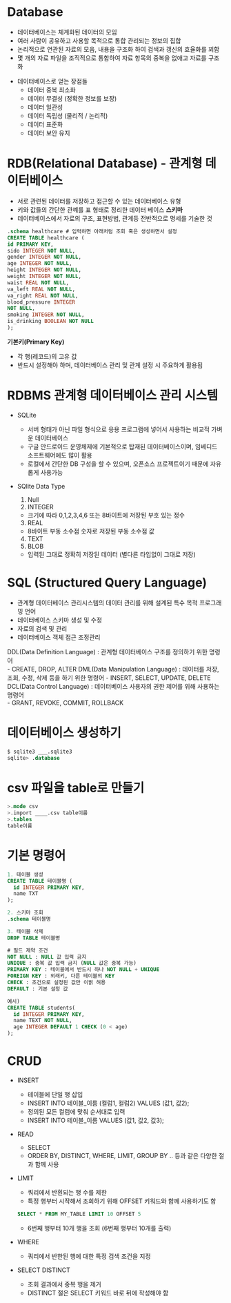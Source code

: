 # Database

- 데이터베이스는 체계화된 데이터의 모임
- 여러 사람이 공유하고 사용할 목적으로 통합 관리되는 정보의 집합
- 논리적으로 연관된 자료의 모음, 내용을 구조화 하여 검색과 갱신의 효율화를 꾀함
- 몇 개의 자료 파일을 조직적으로 통합하여 자료 항목의 중복을 없애고 자료를 구조화

* 데이터베이스로 얻는 장점들
  - 데이터 중복 최소화
  - 데이터 무결성 (정확한 정보를 보장)
  - 데이터 일관성
  - 데이터 독립성 (물리적 / 논리적)
  - 데이터 표준화
  - 데이터 보안 유지

# RDB(Relational Database) - 관계형 데이터베이스

  - 서로 관련된 데이터를 저장하고 접근할 수 있는 데이터베이스 유형
  - 키와 값들의 간단한 관꼐를 표 형태로 정리한 데이터 베이스
  **스키마**
  - 데이터베이스에서 자료의 구조, 표현방법, 관계등 전반적으로 명세를 기술한 것
  ```sql
  .schema healthcare # 입력하면 아래처럼 조회 혹은 생성하면서 설정
  CREATE TABLE healthcare (
  id PRIMARY KEY,        
  sido INTEGER NOT NULL, 
  gender INTEGER NOT NULL,
  age INTEGER NOT NULL,  
  height INTEGER NOT NULL,
  weight INTEGER NOT NULL,
  waist REAL NOT NULL,   
  va_left REAL NOT NULL, 
  va_right REAL NOT NULL,
  blood_pressure INTEGER 
  NOT NULL,
  smoking INTEGER NOT NULL,
  is_drinking BOOLEAN NOT NULL
  );
  ```

  **기본키(Primary Key)** 
  - 각 행(레코드)의 고유 값
  - 반드시 설정해야 하며, 데이터베이스 관리 및 관계 설정 시 주요하게 활용됨

# RDBMS 관계형 데이터베이스 관리 시스템
- SQLite 
  - 서버 형태가 아닌 파일 형식으로 응용 프로그램에 넣어서 사용하는 비교적 가벼운 데이터베이스
  - 구글 안드로이드 운영체제에 기본적으로 탑재된 데이터베이스이며, 임베디드 소프트웨어에도 많이 활용
  - 로컬에서 간단한 DB 구성을 할 수 있으며, 오픈소스 프로젝트이기 때문에 자유롭게 사용가능

- SQlite Data Type
  1. Null
  2. INTEGER
    - 크기에 따라 0,1,2,3,4,6 또는 8바이트에 저장된 부호 있는 정수
  3. REAL
    - 8바이트 부동 소수점 숫자로 저장된 부동 소수점 값
  4. TEXT
  5. BLOB
    - 입력된 그대로 정확히 저장된 데이터 (별다른 타입없이 그대로 저장)


# SQL (Structured Query Language)
  - 관계형 데이터베이스 관리시스템의 데이터 관리를 위해 설계된 특수 목적 프로그래밍 언어
  - 데이터베이스 스키마 생성 및 수정
  - 자료의 검색 및 관리
  - 데이터베이스 객체 접근 조정관리
  
  DDL(Data Definition Language)	: 관계형 데이터베이스 구조를 정의하기 위한 명령어	
    - CREATE, DROP, ALTER
  DML(Data Manipulation Language) : 데이터를 저장, 조회, 수정, 삭제 등을 하기 위한 명령어
    - INSERT, SELECT, UPDATE, DELETE
  DCL(Data Control Language) : 데이터베이스 사용자의 권한 제어를 위해 사용하는 명령어	
    - GRANT, REVOKE, COMMIT, ROLLBACK

# 데이터베이스 생성하기
```sql
$ sqlite3 ___.sqlite3
sqlite> .database
```

# csv 파일을 table로 만들기
```sql
>.mode csv
>.import ____.csv table이름
>.tables
table이름
```

# 기본 명령어
```sql
1. 테이블 생성
CREATE TABLE 테이블명 (
  id INTEGER PRIMARY KEY,
  name TXT
);

2. 스키마 조회
.schema 테이블명

3. 테이블 삭제
DROP TABLE 테이블명

# 필드 제약 조건
NOT NULL : NULL 값 입력 금지
UNIQUE : 중복 값 입력 금지 (NULL 값은 중복 가능)
PRIMARY KEY : 테이블에서 반드시 하나 NOT NULL + UNIQUE
FOREIGN KEY : 외래키, 다른 테이블의 KEY
CHECK : 조건으로 설정된 값만 이볅 허용
DEFAULT : 기본 설정 값

예시)
CREATE TABLE students(
  id INTEGER PRIMARY KEY,
  name TEXT NOT NULL,
  age INTEGER DEFAULT 1 CHECK (0 < age)
);
```

# CRUD
- INSERT
  - 테이블에 단일 행 삽입
  - INSERT INTO 테이블_이름 (컬럼1, 컬럼2) VALUES (값1, 값2);
  - 정의된 모든 컬럼에 맞춰 순서대로 입력
  - INSERT INTO 테이블_이름 VALUES (값1, 값2, 값3);

- READ
  - SELECT
  - ORDER BY, DISTINCT, WHERE, LIMIT, GROUP BY .. 등과 같은 다양한 절과 함께 사용

- LIMIT
  - 쿼리에서 반횐되는 행 수를 제한
  - 특정 행부터 시작해서 조회하기 위해 OFFSET 키워드와 함께 사용하기도 함
  ```sql
  SELECT * FROM MY_TABLE LIMIT 10 OFFSET 5
  ```
  - 6번째 행부터 10개 행을 조회 (6번째 행부터 10개를 출력)

- WHERE
  - 쿼리에서 반한된 행에 대한 특정 검색 조건을 지정

- SELECT DISTINCT
  - 조회 결과에서 중복 행을 제거
  - DISTINCT 절은 SELECT 키워드 바로 뒤에 작성해야 함